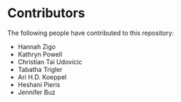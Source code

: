 # Contributors
The following people have contributed to this repository:

- Hannah Zigo
- Kathryn Powell
- Christian Tai Udovicic
- Tabatha Trigler
- Ari H.D. Koeppel
- Heshani Pieris
- Jennifer Buz
